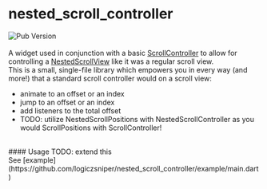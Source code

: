 # nested_scroll_controller
![Pub Version](https://img.shields.io/pub/v/nested_scroll_controller)
<br><br>
A widget used in conjunction with a basic [ScrollController](https://api.flutter.dev/flutter/widgets/ScrollController-class.html) to allow for controlling a [NestedScrollView](https://api.flutter.dev/flutter/widgets/NestedScrollView-class.html) like it was a regular scroll view. <br>
This is a small, single-file library which empowers you in every way (and more!) that a standard scroll controller would on a scroll view:
- animate to an offset or an index
- jump to an offset or an index
- add listeners to the total offset
- TODO: utilize NestedScrollPositions with NestedScrollController as you would ScrollPositions with ScrollController!
<br>
#### Usage
TODO: extend this <br>
See [example](https://github.com/logiczsniper/nested_scroll_controller/example/main.dart)

